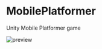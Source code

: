 # MobilePlatformer
Unity Mobile Platformer game

![preview](https://github.com/Ucamo/MobilePlatformer/blob/master/Promo%20Images/gif11.gif?raw=true)
